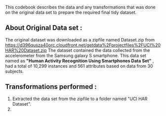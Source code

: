 This codebook describes the data and any transformations that was done on the original data set to prepare the required final tidy dataset.
## About Original Data set :
The original dataset was downloaded as a zipfile named Dataset.zip from https://d396qusza40orc.cloudfront.net/getdata%2Fprojectfiles%2FUCI%20HAR%20Dataset.zip
The dataset contained the data collected from the accelerometer from the Samsung galaxy S smartphone. This data set named as __"Human Activity Recognition Using Smartphones Data Set"__ , had a total of 10,299 instances and 561 attributes based on data from 30 subjects.

## Transformations performed :
1. Extracted the data set from the zipfile to a folder named "UCI HAR Dataset".
2. 
